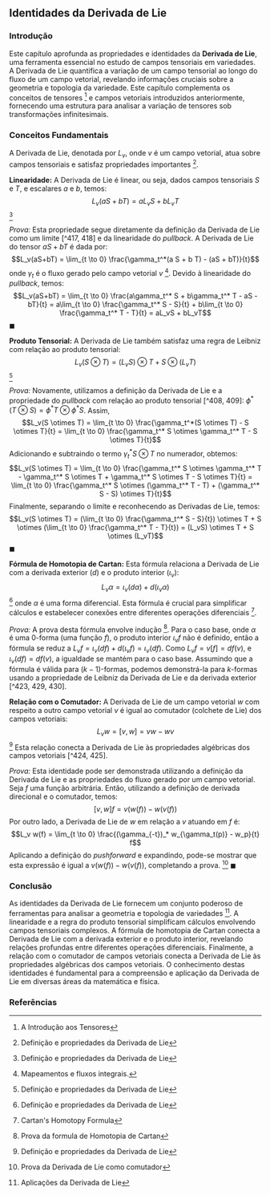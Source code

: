 ## Identidades da Derivada de Lie

### Introdução
Este capítulo aprofunda as propriedades e identidades da **Derivada de Lie**, uma ferramenta essencial no estudo de campos tensoriais em variedades. A Derivada de Lie quantifica a variação de um campo tensorial ao longo do fluxo de um campo vetorial, revelando informações cruciais sobre a geometria e topologia da variedade. Este capítulo complementa os conceitos de tensores [^47] e campos vetoriais introduzidos anteriormente, fornecendo uma estrutura para analisar a variação de tensores sob transformações infinitesimais.

### Conceitos Fundamentais

A Derivada de Lie, denotada por $L_v$, onde $v$ é um campo vetorial, atua sobre campos tensoriais e satisfaz propriedades importantes [^420].

**Linearidade:** A Derivada de Lie é linear, ou seja, dados campos tensoriais $S$ e $T$, e escalares $a$ e $b$, temos:
$$L_v(aS + bT) = aL_vS + bL_vT$$ [^420]

*Prova:* Esta propriedade segue diretamente da definição da Derivada de Lie como um limite [^417, 418] e da linearidade do *pullback*. A Derivada de Lie do tensor $aS+bT$ é dada por:
$$L_v(aS+bT) = \lim_{t \to 0} \frac{\gamma_t^*(a S + b T) - (aS + bT)}{t}$$
onde $\gamma_t$ é o fluxo gerado pelo campo vetorial $v$ [^416]. Devido à linearidade do *pullback*, temos:
$$L_v(aS+bT) = \lim_{t \to 0} \frac{a\gamma_t^* S + b\gamma_t^* T - aS - bT}{t} = a\lim_{t \to 0} \frac{\gamma_t^* S - S}{t} + b\lim_{t \to 0} \frac{\gamma_t^* T - T}{t} = aL_vS + bL_vT$$
$\blacksquare$

**Produto Tensorial:** A Derivada de Lie também satisfaz uma regra de Leibniz com relação ao produto tensorial:
$$L_v(S \otimes T) = (L_vS) \otimes T + S \otimes (L_vT)$$ [^420]

*Prova:* Novamente, utilizamos a definição da Derivada de Lie e a propriedade do *pullback* com relação ao produto tensorial [^408, 409]: $\phi^*(T \otimes S) = \phi^* T \otimes \phi^* S$. Assim,
$$L_v(S \otimes T) = \lim_{t \to 0} \frac{\gamma_t^*(S \otimes T) - S \otimes T}{t} = \lim_{t \to 0} \frac{\gamma_t^* S \otimes \gamma_t^* T - S \otimes T}{t}$$
Adicionando e subtraindo o termo $\gamma_t^* S \otimes T$ no numerador, obtemos:
$$L_v(S \otimes T) = \lim_{t \to 0} \frac{\gamma_t^* S \otimes \gamma_t^* T - \gamma_t^* S \otimes T + \gamma_t^* S \otimes T - S \otimes T}{t} = \lim_{t \to 0} \frac{\gamma_t^* S \otimes (\gamma_t^* T - T) + (\gamma_t^* S - S) \otimes T}{t}$$
Finalmente, separando o limite e reconhecendo as Derivadas de Lie, temos:
$$L_v(S \otimes T) = (\lim_{t \to 0} \frac{\gamma_t^* S - S}{t}) \otimes T + S \otimes (\lim_{t \to 0} \frac{\gamma_t^* T - T}{t}) = (L_vS) \otimes T + S \otimes (L_vT)$$
$\blacksquare$

**Fórmula de Homotopia de Cartan:** Esta fórmula relaciona a Derivada de Lie com a derivada exterior ($d$) e o produto interior ($\iota_v$):
$$L_v\alpha = \iota_v(d\alpha) + d(\iota_v\alpha)$$ [^420]
onde $\alpha$ é uma forma diferencial. Esta fórmula é crucial para simplificar cálculos e estabelecer conexões entre diferentes operações diferenciais [^422].

*Prova:* A prova desta fórmula envolve indução [^423]. Para o caso base, onde $\alpha$ é uma 0-forma (uma função $f$), o produto interior $\iota_v f$ não é definido, então a fórmula se reduz a $L_v f = \iota_v (df) + d(\iota_v f) = \iota_v(df)$.  Como $L_v f = v[f] = df(v)$, e $\iota_v(df) = df(v)$, a igualdade se mantém para o caso base. Assumindo que a fórmula é válida para $(k-1)$-formas, podemos demonstrá-la para $k$-formas usando a propriedade de Leibniz da Derivada de Lie e da derivada exterior [^423, 429, 430].

**Relação com o Comutador:** A Derivada de Lie de um campo vetorial $w$ com respeito a outro campo vetorial $v$ é igual ao comutador (colchete de Lie) dos campos vetoriais:
$$L_vw = [v, w] = vw - wv$$ [^420]
Esta relação conecta a Derivada de Lie às propriedades algébricas dos campos vetoriais [^424, 425].

*Prova:* Esta identidade pode ser demonstrada utilizando a definição da Derivada de Lie e as propriedades do fluxo gerado por um campo vetorial. Seja $f$ uma função arbitrária. Então, utilizando a definição de derivada direcional e o comutador, temos:
$$[v, w]f = v(w(f)) - w(v(f))$$
Por outro lado, a Derivada de Lie de $w$ em relação a $v$ atuando em $f$ é:
$$L_v w(f) = \lim_{t \to 0} \frac{(\gamma_{-t})_* w_{\gamma_t(p)} - w_p}{t} f$$
Aplicando a definição do *pushforward* e expandindo, pode-se mostrar que esta expressão é igual a $v(w(f)) - w(v(f))$, completando a prova. [^425] $\blacksquare$

### Conclusão
As identidades da Derivada de Lie fornecem um conjunto poderoso de ferramentas para analisar a geometria e topologia de variedades [^433]. A linearidade e a regra do produto tensorial simplificam cálculos envolvendo campos tensoriais complexos. A fórmula de homotopia de Cartan conecta a Derivada de Lie com a derivada exterior e o produto interior, revelando relações profundas entre diferentes operações diferenciais. Finalmente, a relação com o comutador de campos vetoriais conecta a Derivada de Lie às propriedades algébricas dos campos vetoriais. O conhecimento destas identidades é fundamental para a compreensão e aplicação da Derivada de Lie em diversas áreas da matemática e física.

### Referências
[^47]: A Introdução aos Tensores
[^420]: Definição e propriedades da Derivada de Lie
[^416]: Mapeamentos e fluxos integrais.
[^417]: Definição do limite da Derivada de Lie
[^418]: Diferentes notações para a Derivada de Lie
[^408]: Pullback de tensores.
[^409]: Pullback de tensores e tensores skew-symmetricos.
[^422]: Cartan's Homotopy Formula
[^423]: Prova da formula de Homotopia de Cartan
[^424]: Derivada de Lie como comutador
[^425]: Prova da Derivada de Lie como comutador
[^429]: Global Formula for Lie Derivative of Differential Forms
[^430]: Global Exterior Derivative Formula
[^433]: Aplicações da Derivada de Lie

<!-- END -->